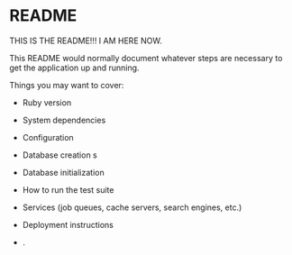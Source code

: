 # README

THIS IS THE README!!!
I AM HERE NOW. 

This README would normally document whatever steps are necessary to get the
application up and running.

Things you may want to cover:

* Ruby version

* System dependencies

* Configuration

* Database creation
s
* Database initialization

* How to run the test suite

* Services (job queues, cache servers, search engines, etc.)

* Deployment instructions

* .
